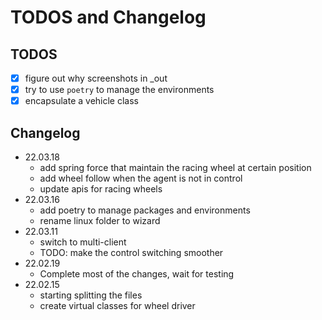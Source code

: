 # TODOS and Changelog

## TODOS

+ [x] figure out why screenshots in _out
+ [x] try to use `poetry` to manage the environments
+ [x] encapsulate a vehicle class

## Changelog

+ 22.03.18
  + add spring force that maintain the racing wheel at certain position
  + add wheel follow when the agent is not in control
  + update apis for racing wheels
+ 22.03.16
  + add poetry to manage packages and environments
  + rename linux folder to wizard
+ 22.03.11
  + switch to multi-client
  + TODO: make the control switching smoother
+ 22.02.19
  + Complete most of the changes, wait for testing
+ 22.02.15
  + starting splitting the files
  + create virtual classes for wheel driver
